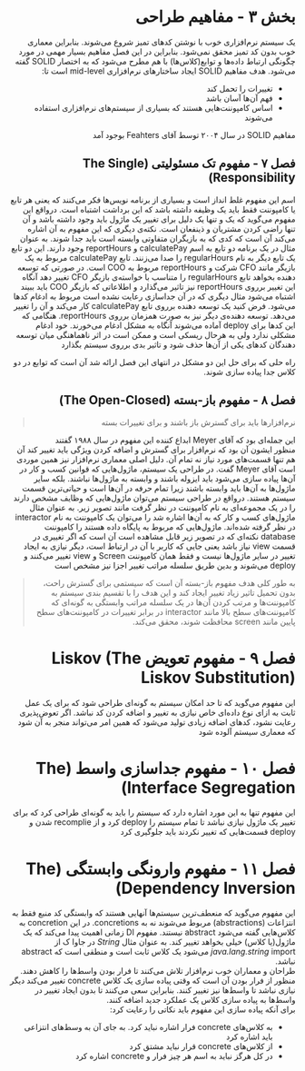 <div dir="rtl">

# بخش ۳ - مفاهیم طراحی
یک سیستم نرم‌افزاری خوب با نوشتن کدهای تمیز شروع می‌شوند. بنابراین معماری خوب بدون کد تمیز محقق نمی‌شود. بنابراین در این فصل مفاهیم بسیار مهمی در مورد چگونگی ارتباط  داده‌ها و توابع(کلاس‌ها) با هم مطرح می‌شود که به اختصار SOLID گفته می‌شود. هدف مفاهیم SOLID ایجاد ساختارهای نرم‌افزاری mid-level است تا:
  - تغییرات را تحمل کند
  - فهم آن‌ها آسان باشد
  - اساس کامپوننت‌هایی هستند که بسیاری از سیستم‌های نرم‌افزاری استفاده می‌شوند</br>
  
مفاهیم SOLID در سال ۲۰۰۴ توسط آقای Feahters بوجود آمد
  
## فصل ۷ - مفهوم تک مسئولیتی (The Single Responsibility)
  اسم این مفهوم غلط انداز است و بسیاری از برنامه نویس‌ها فکر می‌کنند که یعنی هر تابع یا کامپوننت فقط باید یک وظیفه داشته باشد که این برداشت اشتباه است. درواقع این مفهوم می‌گوید که یک و تنها یک دلیل برای تغییر یک ماژول باید وجود داشته باشد و آن تنها راضی کردن مشتریان و ذینفعان است. 
نکته‌ی دیگری که این مفهوم به آن اشاره می‌کند آن است که کدی که به بازیگران متفاوتی وابسته است باید جدا شوند. به عنوان مثال در یک برنامه دو تابع به اسم calculatePay و reportHours وجود دارند. این دو تابع یک تابع دیگر به نام regularHours را صدا می‌زنند. تابع calculatePay مربوط به یک بازیگر مانند CFO شرکت و reportHours مربوط به COO است. در صورتی که توسعه دهنده بخواهد تابع regularHours را متناسب با خواسته‌ی بازیگر CFO تغییر دهد آنگاه این تغییر برروی reportHours نیز تاثیر می‌گذارد و اطلاعاتی که بازیگر COO باید ببیند اشتباه می‌شود
  مثال دیگری که در آن جداسازی رعایت نشده است مربوط به ادغام کدها می‌شود. فرض کنید یک توسعه دهنده برروی تابع calculatePay کار می‌کند و آن را تغییر می‌دهد. توسعه دهنده‌ی دیگر نیز به صورت همزمان برروی reportHours. هنگامی که این کدها برای deploy آماده می‌شوند آنگاه به مشکل ادغام می‌خورند. خود ادغام مشکلی ندارد ولی به هرحال ریسکی است و ممکن است در اثر ناهماهنگی میان توسعه دهندگان کدهای یکی از آن‌ها حذف شود و تاثیر بدی برروی سیستم بگذارد
 
  راه حلی که برای حل این دو مشکل در انتهای این فصل ارائه شد آن است که توابع در دو کلاس جدا پیاده سازی شوند.

## فصل ۸ - مفهوم باز-بسته (The Open-Closed)

> نرم‌افزارها باید برای گسترش باز باشند و برای تغییرات بسته

این جمله‌ای بود که آقای Meyer ابداع کننده این مفهوم در سال ۱۹۸۸ گفتند</br>
منظور ایشون آن بود که نرم‌افزار برای گسترش و اضافه کردن ویژگی باید تغییر کند آن هم تنها قسمت‌های مورد نیاز نه تمام آن. دلیل اصلی معماری نرم‌افزار نیز همین موردی است آقای Meyer گفت.
در طراحی یک سیستم، ماژول‌هایی که قوانین کسب و کار در آن‌ها پیاده سازی می‌شود باید ایزوله باشند و وابسته به ماژول‌ها نباشند. بلکه سایر ماژول‌ها به آن‌ها باید وابسته باشند زیرا تمام حرفه در آن‌ها است و حیاتی‌ترین قسمت سیستم هستند. درواقع 
در طراحی سیستم می‌توان ماژول‌هایی که وظایف مشخص دارند را در یک مجموعه‌ای به نام کامپوننت در نظر گرفت مانند تصویر زیر. به عنوان مثال ماژول‌های کسب و کار که به آن‌ها اشاره شد را می‌توان یک کامپوننت به نام interactor در نظر گرفته شده‌اند. ماژول‌هایی که مربوط به پایگاه داده هستند را کامپوننت database
نکته‌ای که در تصویر زیر قابل مشاهده است آن است که اگر تغییری در قسمت view نیاز باشد یعنی جایی که کاربر با آن در ارتباط است، دیگر نیازی به ایجاد تغییر در سایر ماژول‌ها نیست و فقط همان کامپوننت Screen و view تغییر می‌کنند و deploy می‌شوند و بدین طریق سلسله مراتب تغییر اجزا نیز مشخص است

> به طور کلی هدف مفهوم باز-بسته آن است که سیستمی برای گسترش راحت، بدون تحمیل تاثیر زیاد تغییر ایجاد کند و این هدف را با تقسیم بندی سیستم به کامپوننت‌ها و مرتب کردن آن‌ها در یک سلسله مراتب وابستگی به گونه‌ای که کامپوننت‌های سطح بالا مانند interactor در برابر تغییرات در کامپوننت‌های سطح پایین مانند screen محافظت شوند، محقق می‌کند.


# فصل ۹ - مفهوم تعویض Liskov (The Liskov Substitution)
این مفهوم می‌گوید که تا حد امکان سیستم به گونه‌ای طراحی شود که برای یک عمل ثابت به ازای نوع داده‌ای خاص نیازی به تغییر و اضافه کردن کد نباشد. اگر تعوض‌پذیری رعایت نشود، کدهای اضافه زیادی تولید می‌شود که همین امر می‌تواند منجر به آن شود که معماری سیستم آلوده شود

# فصل ۱۰ - مفهوم جداسازی واسط (The Interface Segregation)
این مفهوم تنها به این مورد اشاره دارد که سیستم را باید به گونه‌ای طراحی کرد که برای تغییر یک ماژول نیازی نباشد تا تمام سیستم را deploy کرد و از recomplie شدن و deploy قسمت‌هایی که تغییر نکردند باید جلوگیری کرد

# فصل ۱۱ - مفهوم وارونگی وابستگی (The Dependency Inversion)
این مفهوم می‌گوید که منعطف‌ترین سیستم‌ها آنهایی هستند که وابستگی کد منبع فقط به انتزاعات (abstractions) مربوط می‌شوند نه به concretions. در این concretion به کلاس‌هایی گفته می‌شود abstract نیستند. مفهوم DI زمانی اهمیت پیدا می‌کند که یک ماژول(یا کلاس) خیلی بخواهد تغییر کند. به عنوان مثال *String* در جاوا ک از *java.lang.string* import می‌شود یک کلاس ثابت است و منطقی است که abstract نباشد. </br>
طراحان و معماران خوب نرم‌افزار تلاش می‌کنند تا فرار بودن واسط‌ها را کاهش دهند. منظور از فرار بودن آن است که وقتی پیاده سازی یک کلاس concrete تغییر می‌کند دیگر نیازی نباشد تا واسط‌ها نیز تغییر کنند. بنابراین سعی می‌کنند تا بدون ایجاد تغییر در واسط‌ها به پیاده سازی کلاس یک عملکرد جدید اضافه کنند.</br>
برای آنکه پیاده سازی این مفهوم باید نکاتی را رعایت کرد:
- به کلاس‌های concrete فرار اشاره نباید کرد. به جای آن به وسط‌های انتزاعی باید اشاره کرد
- از کلاس‌های concrete قرار نباید مشتق کرد
- در کل هرگز نباید به اسم هر چیز فرار و concrete اشاره کرد  

</div>
